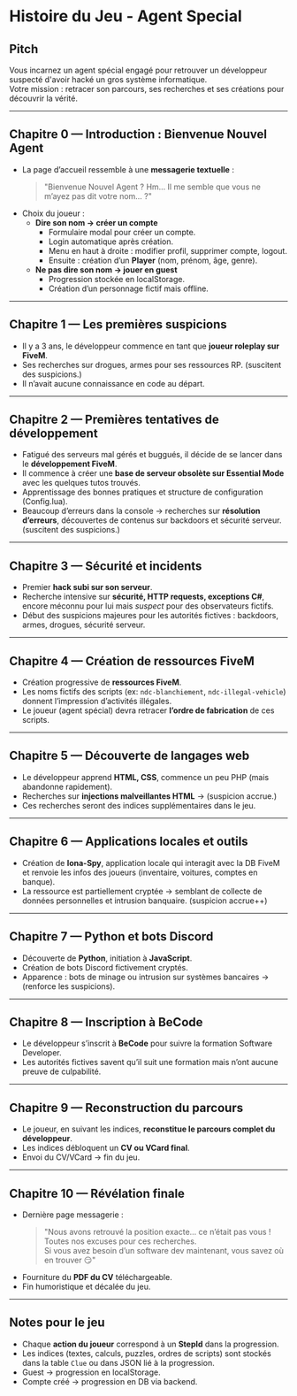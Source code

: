 # Histoire du Jeu - Agent Special

## Pitch
Vous incarnez un agent spécial engagé pour retrouver un développeur suspecté d'avoir hacké un gros système informatique.  
Votre mission : retracer son parcours, ses recherches et ses créations pour découvrir la vérité.

---

## Chapitre 0 — Introduction : Bienvenue Nouvel Agent
- La page d’accueil ressemble à une **messagerie textuelle** :  
  > "Bienvenue Nouvel Agent ? Hm… Il me semble que vous ne m’ayez pas dit votre nom… ?"
- Choix du joueur :
  - **Dire son nom → créer un compte**  
    - Formulaire modal pour créer un compte.
    - Login automatique après création.
    - Menu en haut à droite : modifier profil, supprimer compte, logout.
    - Ensuite : création d’un **Player** (nom, prénom, âge, genre).
  - **Ne pas dire son nom → jouer en guest**  
    - Progression stockée en localStorage.
    - Création d’un personnage fictif mais offline.

---

## Chapitre 1 — Les premières suspicions
- Il y a 3 ans, le développeur commence en tant que **joueur roleplay sur FiveM**.
- Ses recherches sur drogues, armes pour ses ressources RP. (suscitent des suspicions.)
- Il n’avait aucune connaissance en code au départ.

---

## Chapitre 2 — Premières tentatives de développement
- Fatigué des serveurs mal gérés et buggués, il décide de se lancer dans le **développement FiveM**.
- Il commence à créer une **base de serveur obsolète sur Essential Mode** avec les quelques tutos trouvés.
- Apprentissage des bonnes pratiques et structure de configuration (Config.lua).
- Beaucoup d’erreurs dans la console → recherches sur **résolution d’erreurs**, découvertes de contenus sur backdoors et sécurité serveur. (suscitent des suspicions.)

---

## Chapitre 3 — Sécurité et incidents
- Premier **hack subi sur son serveur**.
- Recherche intensive sur **sécurité, HTTP requests, exceptions C#**, encore méconnu pour lui mais *suspect* pour des observateurs fictifs.
- Début des suspicions majeures pour les autorités fictives : backdoors, armes, drogues, sécurité serveur.

---

## Chapitre 4 — Création de ressources FiveM
- Création progressive de **ressources FiveM**.
- Les noms fictifs des scripts (ex: `ndc-blanchiement`, `ndc-illegal-vehicle`) donnent l’impression d’activités illégales.
- Le joueur (agent spécial) devra retracer **l’ordre de fabrication** de ces scripts.

---

## Chapitre 5 — Découverte de langages web
- Le développeur apprend **HTML, CSS**, commence un peu PHP (mais abandonne rapidement).
- Recherches sur **injections malveillantes HTML** → (suspicion accrue.)
- Ces recherches seront des indices supplémentaires dans le jeu.

---

## Chapitre 6 — Applications locales et outils
- Création de **Iona-Spy**, application locale qui interagit avec la DB FiveM et renvoie les infos des joueurs (inventaire, voitures, comptes en banque).
- La ressource est partiellement cryptée → semblant de collecte de données personnelles et intrusion banquaire. (suspicion accrue++)

---

## Chapitre 7 — Python et bots Discord
- Découverte de **Python**, initiation à **JavaScript**.
- Création de bots Discord fictivement cryptés.
- Apparence : bots de minage ou intrusion sur systèmes bancaires → (renforce les suspicions).

---

## Chapitre 8 — Inscription à BeCode
- Le développeur s’inscrit à **BeCode** pour suivre la formation Software Developer.
- Les autorités fictives savent qu’il suit une formation mais n’ont aucune preuve de culpabilité.

---

## Chapitre 9 — Reconstruction du parcours
- Le joueur, en suivant les indices, **reconstitue le parcours complet du développeur**.
- Les indices débloquent un **CV ou VCard final**.
- Envoi du CV/VCard → fin du jeu.

---

## Chapitre 10 — Révélation finale
- Dernière page messagerie :
  > "Nous avons retrouvé la position exacte… ce n’était pas vous !  
  > Toutes nos excuses pour ces recherches.  
  > Si vous avez besoin d’un software dev maintenant, vous savez où en trouver 😏"
- Fourniture du **PDF du CV** téléchargeable.
- Fin humoristique et décalée du jeu.

---

## Notes pour le jeu
- Chaque **action du joueur** correspond à un **StepId** dans la progression.
- Les indices (textes, calculs, puzzles, ordres de scripts) sont stockés dans la table `Clue` ou dans JSON lié à la progression.
- Guest → progression en localStorage.  
- Compte créé → progression en DB via backend.
